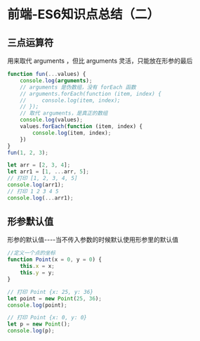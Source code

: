 # 前端-ES6知识点总结（二）

## 三点运算符
用来取代 arguments ，但比 arguments 灵活，只能放在形参的最后
```js
function fun(...values) {
    console.log(arguments);
    // arguments 是伪数组，没有 forEach 函数
    // arguments.forEach(function (item, index) {
    //     console.log(item, index);
    // });
    // 取代 arguments，是真正的数组
    console.log(values);
    values.forEach(function (item, index) {
        console.log(item, index);
    })
}
fun(1, 2, 3);

let arr = [2, 3, 4];
let arr1 = [1, ...arr, 5];
// 打印 [1, 2, 3, 4, 5]
console.log(arr1);
// 打印 1 2 3 4 5
console.log(...arr1);
```


## 形参默认值
形参的默认值----当不传入参数的时候默认使用形参里的默认值
```js
//定义一个点的坐标
function Point(x = 0, y = 0) {
    this.x = x;
    this.y = y;
}

// 打印 Point {x: 25, y: 36}
let point = new Point(25, 36);
console.log(point);

// 打印 Point {x: 0, y: 0}
let p = new Point();
console.log(p);
```

